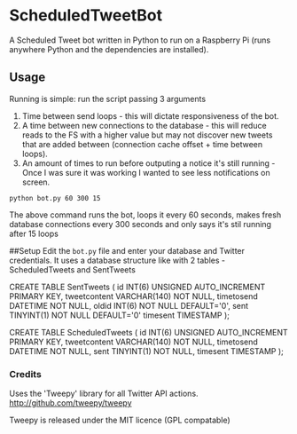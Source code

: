 # ScheduledTweetBot
A Scheduled Tweet bot written in Python to run on a Raspberry Pi (runs anywhere Python and the dependencies are installed).

## Usage
Running is simple: run the script passing 3 arguments
1. Time between send loops - this will dictate responsiveness of the bot.
2. A time between new connections to the database - this will reduce reads to the FS with a higher value but may not discover new tweets that are added between (connection cache offset + time between loops).
3. An amount of times to run before outputing a notice it's still running - Once I was sure it was working I wanted to see less notifications on screen.

```
python bot.py 60 300 15
```

The above command runs the bot, loops it every 60 seconds, makes fresh database connections every 300 seconds and only says it's stil running after 15 loops

##Setup
Edit the `bot.py` file and enter your database and Twitter credentials. It uses a database structure like with 2 tables - ScheduledTweets and SentTweets

CREATE TABLE SentTweets (
    id INT(6) UNSIGNED AUTO_INCREMENT PRIMARY KEY,
    tweetcontent VARCHAR(140) NOT NULL,
    timetosend DATETIME NOT NULL,
    oldid INT(6) NOT NULL DEFAULT='0',
    sent TINYINT(1) NOT NULL DEFAULT='0'
    timesent TIMESTAMP
);

CREATE TABLE ScheduledTweets (
    id INT(6) UNSIGNED AUTO_INCREMENT PRIMARY KEY,
    tweetcontent VARCHAR(140) NOT NULL,
    timetosend DATETIME NOT NULL,
    sent TINYINT(1) NOT NULL,
    timesent TIMESTAMP
);

### Credits
Uses the 'Tweepy' library for all Twitter API actions. http://github.com/tweepy/tweepy

Tweepy is released under the MIT licence (GPL compatable)
